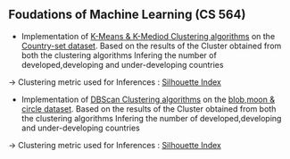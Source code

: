 ## Foudations of Machine Learning (CS 564)

* Implementation of [K-Means & K-Mediod Clustering algorithms](https://github.com/nikunjpansari/Machine_Learning_CS564/tree/main/K_Means_K_Mediod) on the [Country-set dataset](https://www.kaggle.com/datasets/rohan0301/unsupervised-learning-on-country-data). Based on the results of the Cluster obtained from both the clustering algorithms Infering the number of developed,developing and under-developing countries

-> Clustering  metric used for Inferences : [Silhouette Index](https://github.com/nikunjpansari/Machine_Learning_CS564/blob/main/K_Means_K_Mediod/CS564-2022_%20Assignment_1.pdf)

* Implementation of [DBScan Clustering algorithms](https://github.com/nikunjpansari/Machine_Learning_CS564/tree/main/DBScan) on the [blob,moon & circle dataset](https://www.dropbox.com/scl/fo/9jbpw1ah58jcvva5bzwdl/h?dl=0&rlkey=4ao0wdd9ipyvwuhpp0edvqic2). Based on the results of the Cluster obtained from both the clustering algorithms Infering the number of developed,developing and under-developing countries

-> Clustering  metric used for Inferences : [Silhouette Index](https://github.com/nikunjpansari/Machine_Learning_CS564/blob/main/DBScan/2211MC21_Assignment_02.pdf)
